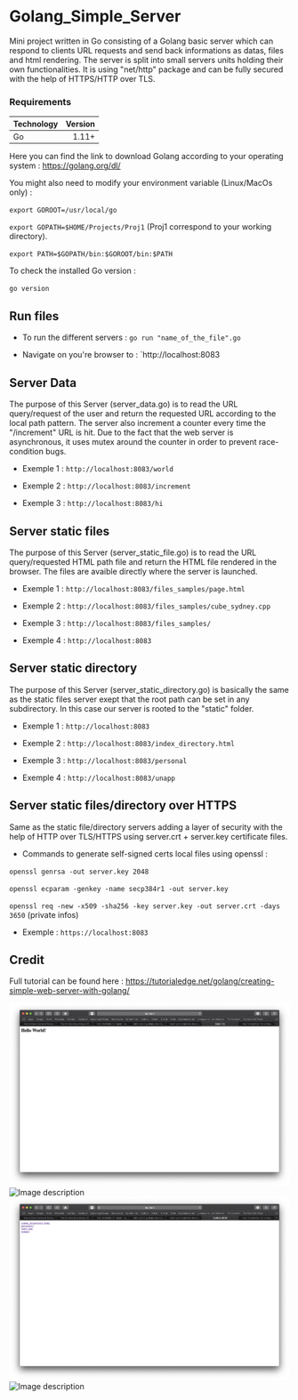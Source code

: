 # Golang_Simple_Server
Mini project written in Go consisting of a Golang basic server which can respond to clients URL requests and send back informations as datas, files and html rendering.
The server is split into small servers units holding their own functionalities. It is using "net/http" package and can be fully secured with the help of HTTPS/HTTP over TLS.

### Requirements

| Technology    | Version |
|:------- | -------:|
| Go | 1.11+ |

Here you can find the link to download Golang according to your operating system : https://golang.org/dl/

You might also need to modify your environment variable (Linux/MacOs only) : 

`export GOROOT=/usr/local/go`

`export GOPATH=$HOME/Projects/Proj1` (Proj1 correspond to your working directory).

`export PATH=$GOPATH/bin:$GOROOT/bin:$PATH`

To check the installed Go version :

`go version`

## Run files

* To run the different servers : `go run "name_of_the_file".go`

* Navigate on you're browser to : `http://localhost:8083

## Server Data

The purpose of this Server (server_data.go) is to read the URL query/request of the user and return the requested URL according to the local path pattern.
The server also increment a counter every time the "/increment" URL is hit. Due to the fact that the web server is asynchronous, it uses mutex around the counter in order to prevent race-condition bugs.

* Exemple 1 : `http://localhost:8083/world`

* Exemple 2 : `http://localhost:8083/increment`

* Exemple 3 : `http://localhost:8083/hi`

## Server static files

The purpose of this Server (server_static_file.go) is to read the URL query/requested HTML path file and return the HTML file rendered in the browser.
The files are avaible directly where the server is launched.

* Exemple 1 : `http://localhost:8083/files_samples/page.html`

* Exemple 2 : `http://localhost:8083/files_samples/cube_sydney.cpp`

* Exemple 3 : `http://localhost:8083/files_samples/`

* Exemple 4 : `http://localhost:8083`


## Server static directory

The purpose of this Server (server_static_directory.go) is basically the same as the static files server exept that the root path can be set in any subdirectory. In this case our server is rooted to the "static" folder.

* Exemple 1 : `http://localhost:8083`

* Exemple 2 : `http://localhost:8083/index_directory.html`

* Exemple 3 : `http://localhost:8083/personal`

* Exemple 4 : `http://localhost:8083/unapp`


## Server static files/directory over HTTPS

Same as the static file/directory servers adding a layer of security with the help of HTTP over TLS/HTTPS using server.crt + server.key certificate files.

* Commands to generate self-signed certs local files using openssl :

`openssl genrsa -out server.key 2048`

`openssl ecparam -genkey -name secp384r1 -out server.key`

`openssl req -new -x509 -sha256 -key server.key -out server.crt -days 3650` (private infos)

* Exemple : `https://localhost:8083`

## Credit

Full tutorial can be found here : https://tutorialedge.net/golang/creating-simple-web-server-with-golang/

![Image description](./exemple/hello_world.png)
![Image description](./exemple/master_yoda.png)
![Image description](./exemple/navigation_root.png)
![Image description](./exemple/web_page_template.png.png)
